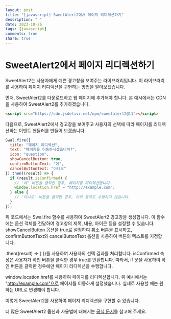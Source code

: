 ```yaml
---
layout: post
title: "[javascript] SweetAlert2에서 페이지 리디렉션하기"
description: " "
date: 2023-10-26
tags: [javascript]
comments: true
share: true
---
```


# SweetAlert2에서 페이지 리디렉션하기

SweetAlert2는 사용자에게 예쁜 경고창을 보여주는 라이브러리입니다. 이 라이브러리를 사용하여 페이지 리디렉션을 구현하는 방법을 알아보겠습니다.

먼저, SweetAlert2를 다운로드하고 웹 페이지에 추가해야 합니다. 본 예시에서는 CDN을 사용하여 SweetAlert2를 추가하겠습니다.

```html
<script src="https://cdn.jsdelivr.net/npm/sweetalert2@11"></script>
```

다음으로, SweetAlert2에서 경고창을 보여주고 사용자의 선택에 따라 페이지를 리디렉션하는 이벤트 핸들러를 만들어 보겠습니다.

```javascript
Swal.fire({
  title: "페이지 리디렉션",
  text: "페이지를 이동하시겠습니까?",
  icon: "question",
  showCancelButton: true,
  confirmButtonText: "예",
  cancelButtonText: "아니오"
}).then((result) => {
  if (result.isConfirmed) {
    // '예' 버튼을 클릭한 경우, 페이지를 리디렉션합니다.
    window.location.href = "http://example.com";
  } else {
    // '아니오' 버튼을 클릭한 경우, 아무 동작도 수행하지 않습니다.
  }
});
```

위 코드에서는 Swal.fire 함수를 사용하여 SweetAlert2 경고창을 생성합니다. 이 함수에는 옵션 객체를 전달하여 경고창의 제목, 내용, 아이콘 등을 설정할 수 있습니다. showCancelButton 옵션을 true로 설정하여 취소 버튼을 표시하고, confirmButtonText와 cancelButtonText 옵션을 사용하여 버튼의 텍스트를 지정합니다.

.then((result) => { })를 사용하여 사용자의 선택 결과를 처리합니다. isConfirmed 속성은 사용자가 확인 버튼을 클릭한 경우 true를 반환합니다. 따라서, if 문을 사용하여 확인 버튼을 클릭한 경우에만 페이지 리디렉션을 수행합니다.

window.location.href를 사용하여 페이지를 리디렉션합니다. 위 예시에서는 "http://example.com"으로 페이지를 이동하게 설정했습니다. 실제로 사용할 때는 원하는 URL로 변경해야 합니다.

이렇게 SweetAlert2를 사용하여 페이지 리디렉션을 구현할 수 있습니다.

더 많은 SweetAlert2 옵션과 사용법에 대해서는 [공식 문서](https://sweetalert2.github.io/)를 참고해 주세요.